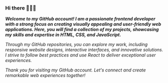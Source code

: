 ### Hi there 👋👋👋

***Welcome to my GitHub account! I am a passionate frontend developer with a strong focus on creating visually appealing and user-friendly web applications. Here, you will find a collection of my projects, showcasing my skills and expertise in HTML, CSS, and JavaScript.***

_Through my GitHub repositories, you can explore my work, including responsive website designs, interactive interfaces, and innovative solutions. I strive to follow best practices and use React to deliver exceptional user experiences._

_Thank you for visiting my GitHub account. Let's connect and create remarkable web experiences together!_

<!--
**Heka9/Heka9** is a ✨ _special_ ✨ repository because its `README.md` (this file) appears on your GitHub profile.

Here are some ideas to get you started:

- 🔭 I’m currently working on ...
- 🌱 I’m currently learning ...
- 👯 I’m looking to collaborate on ...
- 🤔 I’m looking for help with ...
- 💬 Ask me about ...
- 📫 How to reach me: ...
- 😄 Pronouns: ...
- ⚡ Fun fact: ...
-->
